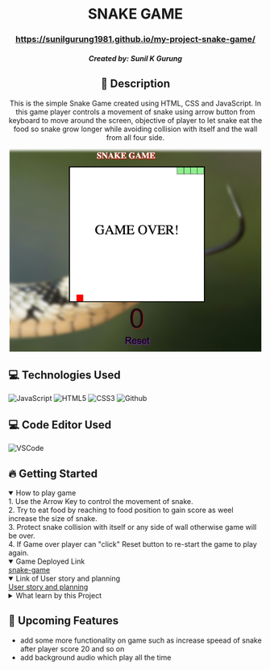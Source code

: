   <div id="description" align="center">

  # SNAKE GAME

  ### https://sunilgurung1981.github.io/my-project-snake-game/


  ##### Created by: Sunil K Gurung



  ## :pencil: Description

 This is the simple Snake Game created using HTML, CSS and JavaScript. In this game player controls a movement of snake using arrow button from keyboard to move around the screen, objective of player to let snake eat the food so snake grow longer while avoiding collision with itself and the wall from all four side. 

 <img src="https://github.com/sunilgurung1981/my-project-snake-game/blob/main/Screen%20Shot%202025-01-09%20at%203.23.42%20PM.png" alt="game-screen" width= 500px>


  </div>

 ## :computer: Technologies Used
  ![JavaScript](https://img.shields.io/badge/-JavaScript-05122A?style=flat&logo=javascript) 
  ![HTML5](https://img.shields.io/badge/-HTML5-05122A?style=flat&logo=html5)
  ![CSS3](https://img.shields.io/badge/-CSS-05122A?style=flat&logo=css3)
  ![Github](https://img.shields.io/badge/-GitHub-05122A?style=flat&logo=github)

## :computer: Code Editor Used
  ![VSCode](https://img.shields.io/badge/-VS_Code-05122A?style=flat&logo=visualstudio)

## :fire: Getting Started

<details open>
  <summary> How to play game </summary>
    1. Use the Arrow Key to control the movement of snake.<br> 
    2. Try to eat food by reaching to food position to gain score as weel increase the size of snake. <br>
    3. Protect snake collision with itself or any side of wall otherwise game will be over. <br>
    4. If Game over player can "click" Reset button to re-start the game to play again. <br>
</details>

<details open>
  <summary> Game Deployed Link </summary>
   <a href= "https://sunilgurung1981.github.io/my-project-snake-game/"> snake-game </a>
</details>

<details open>
  <summary> Link of User story and planning </summary>
  <a href="https://meetyourclassmates.herokuapp.com/](https://github.com/sunilgurung1981/my-project-snake-game/blob/main/text.txt)"
    > User story and planning </a>
</details>

<details>
  <summary> What learn by this Project </summary>
  JavaScript skill like DOM manipulation, event handling, arrys, function and loop. also how to managing game state and make it interactive
</details>



## :satellite: Upcoming Features

-  add some more functionality on game such as increase speead of snake after player score 20 and so on
-  add background audio which play all the time 
